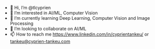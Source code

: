 - 👋 Hi, I’m @tlcyprien
- 👀 I’m interested in AI/ML, Computer Vision
- 🌱 I’m currently learning Deep Learning, Computer Vision and Image Processing
- 💞️ I’m looking to collaborate on AI/ML 
- 📫 How to reach me https://www.linkedin.com/in/cyprientankeu/ or tankeu@cyprien-tankeu.com

<!---
tlcyprien/tlcyprien is a ✨ special ✨ repository because its `README.md` (this file) appears on your GitHub profile.
You can click the Preview link to take a look at your changes.
--->
